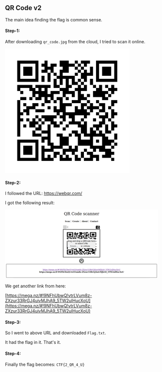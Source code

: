 ## QR Code v2
The main idea finding the flag is common sense.

#### Step-1:
After downloading `qr_code.jpg` from the cloud, I tried to scan it online.

<img src="qr_code.jpg">

#### Step-2:
I followed the URL:  https://webqr.com/

I got the following result:

<img src="Scan.png">

We get another link from here: 

[https://mega.nz/#!9NFhUbwQ!vtrLVum8z-ZXzur33RrGJ4uivMJhA9_5TW2ulHucXoU](https://mega.nz/#!9NFhUbwQ!vtrLVum8z-ZXzur33RrGJ4uivMJhA9_5TW2ulHucXoU)
#### Step-3:
So I went to above URL and downloaded `Flag.txt`.

It had the flag in it. That's it.

#### Step-4:
Finally the flag becomes:
`CTF{2_QR_4_U}`